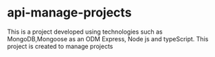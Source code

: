 # api-manage-projects
This is a project developed using technologies such as  MongoDB,Mongoose as an ODM Express, Node js and typeScript. This project is created to manage projects
